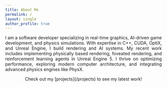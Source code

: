 ```yaml
---
title: About Me
permalink: /
layout: single
author_profile: true
---
```


<p style="text-align: justify;">
I am a software developer specializing in real-time graphics, AI-driven game development, and physics simulations. With expertise in C++, CUDA, OptiX, and Unreal Engine, I build rendering and AI systems. My recent work includes implementing physically based rendering, foveated rendering, and reinforcement learning agents in Unreal Engine 5. I thrive on optimizing performance, exploring modern computer architecture, and integrating advanced physics engines like PhysX.
</p>

<p style="text-align: center;">
Check out my [projects](/projects) to see my latest work!
</p>